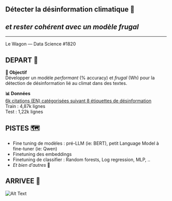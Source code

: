 ## Détecter la désinformation climatique 📝   
## *et rester cohérent avec un modèle frugal* 
  
---  
Le Wagon — Data Science #1820

## DEPART 🚀  
**🎯 Objectif**  
Développer un modèle *performant* (% accuracy) et *frugal* (Wh) pour la détection de désinformation lié au climat dans des textes.

**📊 Données**  
[6k citations (EN) catégorisées suivant 8 étiquettes de désinformation](https://huggingface.co/datasets/QuotaClimat/frugalaichallenge-text-train)  
Train : 4,87k lignes  
Test : 1,22k lignes  

## PISTES 🗺️  
- Fine tuning de modèles : pré-LLM (ie: BERT), petit Language Model à fine-tuner (ie: Qwen)
- Finetuning des embeddings
- Finetuning de classifier : Random forests, Log regression, MLP, ..
- *Et bien d’autres*  🥰

## ARRIVEE 🏁  
![Alt Text](https://media3.giphy.com/media/v1.Y2lkPTc5MGI3NjExaDRzYzNwY3NwMHJnMjhwejA3c2VlcG5pdGJjd3Zua2NpdmRza2VrZiZlcD12MV9pbnRlcm5hbF9naWZfYnlfaWQmY3Q9Zw/yxx6hlbDZ4Q6MX3rS4/giphy.gif)  
